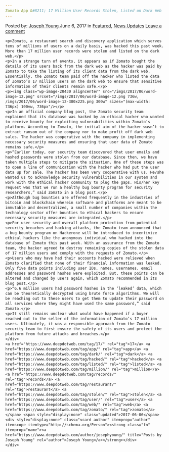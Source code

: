 ```yaml
---
Zomato App &#8211; 17 Million User Records Stolen, Listed on Dark Web
---
```

<article class="post-listing post-20425 post type-post status-publish format-standard has-post-thumbnail hentry  tag-2684 tag-app tag-dark tag-hacked tag-listed tag-million tag-records tag-restaurant tag-stolen tag-user tag-web tag-zomato">
    <div class="post-inner">
        <span>Posted by: <a href="https://www.deepdotweb.com/author/josephyoung/" title="">Joseph Young </a></span>
    <span>June 6, 2017</span>
    <span>in <a href="https://www.deepdotweb.com/category/deepdot-news/" rel="category tag">Featured</a>, <a href="https://www.deepdotweb.com/category/news-updates/" rel="category tag">News Updates</a></span>
    <span><a href="https://www.deepdotweb.com/2017/06/06/zomato-app-17-million-user-records-stolen-listed-dark-web/#respond">Leave a comment</a></span>
    </p>
    <div class="clear"></div>
    
    <p>Zomato, a restaurant search and discovery application which serves tens of millions of users on a daily basis, was hacked this past week. More than 17 million user records were stolen and listed on the dark web.</p>
    <p>In a strange turn of events, it appears as if Zomato bought the details of its users back from the dark web as the hacker was paid by Zomato to take the listing of its client data from the dark web. Essentially, the Zomato team paid off the hacker who listed the data of Zomato’s 17 million users on the dark web to ensure that sensitive information of their clients remain safe.</p>
    <p><img class="wp-image-20430 aligncenter" src="/imgs/2017/06/word-image-12.png" srcset="/imgs/2017/06/word-image-12.png 736w, /imgs/2017/06/word-image-12-300x225.png 300w" sizes="(max-width: 736px) 100vw, 736px"/></p>
    <p>In an official company blog post, the Zomato security team explained that its database was hacked by an ethical hacker who wanted to receive bounty for exploiting vulnerabilities within Zomato’s platform. According to Zomato, the initial aim of the hacker wasn’t to extract ransom out of the company nor to make profit off dark web sales. The hacker was cooperative with the company in implementing necessary security measures and ensuring that user data of Zomato remains safe.</p>
    <p>“Earlier today, our security team discovered that user emails and hashed passwords were stolen from our database. Since then, we have taken multiple steps to mitigate the situation. One of these steps was to open a line of communication with the hacker who had put the user data up for sale. The hacker has been very cooperative with us. He/she wanted us to acknowledge security vulnerabilities in our system and work with the ethical hacker community to plug the gaps. His/her key request was that we run a healthy bug bounty program for security researchers,” said Zomato in a blog post.</p>
    <p>Although bug bounties are offered frequently in the industries of bitcoin and blockchain wherein software and platforms are meant to be immutable and decentralized, a small number of companies within the technology sector offer bounties to ethical hackers to ensure necessary security measures are integrated.</p>
    <p>For user security and overall platform protection from potential security breaches and hacking attacks, the Zomato team announced that a bug bounty program on Hackerone will be introduced to incentivize ethical hackers like the anonymous individual who hacked into the database of Zomato this past week. With an assurance from the Zomato team, the hacker agreed to destroy remaining copies of the stolen data of 17 million users and comply with the requests of Zomato.</p>
    <p>Users who may have had their accounts hacked were relieved when Zomato clarified that none of their financial information was leaked. Only five data points including user IDs, names, usernames, email addresses and password hashes were exploited. But, these points can be altered and changed by users again, which Zomato recommended in its blog post.</p>
    <p>“6.6 million users had password hashes in the ‘leaked’ data, which can be theoretically decrypted using brute force algorithms. We will be reaching out to these users to get them to update their password on all services where they might have used the same password,” said Zomato.</p>
    <p>It still remains unclear what would have happened if a buyer reached out to the seller of the information of Zomato’s 17 million users. Ultimately, it was a responsible approach from the Zomato security team to first ensure the safety of its users and protect the platform from future attacks and breaches.</p>
    </div>
    <a href="https://www.deepdotweb.com/tag/17/" rel="tag">17</a> <a href="https://www.deepdotweb.com/tag/app/" rel="tag">app</a> <a href="https://www.deepdotweb.com/tag/dark/" rel="tag">dark</a> <a href="https://www.deepdotweb.com/tag/hacked/" rel="tag">hacked</a> <a href="https://www.deepdotweb.com/tag/listed/" rel="tag">listed</a> <a href="https://www.deepdotweb.com/tag/million/" rel="tag">million</a> <a href="https://www.deepdotweb.com/tag/records/" rel="tag">records</a> <a href="https://www.deepdotweb.com/tag/restaurant/" rel="tag">restaurant</a> <a href="https://www.deepdotweb.com/tag/stolen/" rel="tag">stolen</a> <a href="https://www.deepdotweb.com/tag/user/" rel="tag">user</a> <a href="https://www.deepdotweb.com/tag/web/" rel="tag">web</a> <a href="https://www.deepdotweb.com/tag/zomato/" rel="tag">zomato</a></span> <span style="display:none" class="updated">2017-06-06</span>
    <div style="display:none" class="vcard author" itemprop="author" itemscope itemtype="http://schema.org/Person"><strong class="fn" itemprop="name"><a href="https://www.deepdotweb.com/author/josephyoung/" title="Posts by Joseph Young" rel="author">Joseph Young</a></strong></div>
    </div>
</article>

